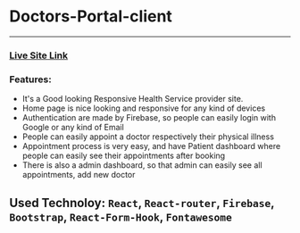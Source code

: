 # Doctors-Portal-client
*** 
### [Live Site Link](https://doctors-portal-a3f87.web.app)
### Features: 
- It's a Good looking Responsive Health Service provider site.
- Home page is nice looking and responsive for any kind of devices
- Authentication are made by Firebase, so people can easily login with Google or any kind of Email
- People can easily appoint a doctor respectively their physical illness
- Appointment process is very easy, and have Patient dashboard where people can easily see their appointments after booking
- There is also a admin dashboard, so that admin can easily see all appointments, add new doctor
## Used Technoloy: `React`, `React-router`, `Firebase`, `Bootstrap`, `React-Form-Hook`, `Fontawesome`
